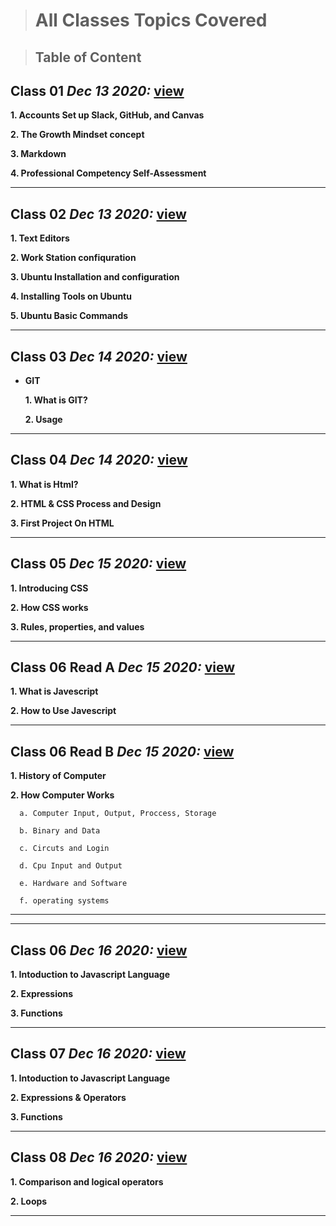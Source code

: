 > # All Classes Topics Covered 


> ## Table of Content 

## Class 01  *Dec 13 2020:* [view](https://anassawalha95.github.io/reading-notes/Class%2001)

__1. Accounts Set up Slack, GitHub, and Canvas__ 

__2. The Growth Mindset concept__ 

__3. Markdown__

__4. Professional Competency Self-Assessment__



---

## Class 02  *Dec 13 2020:*  [view](https://anassawalha95.github.io/reading-notes/Class%2002)

__1. Text Editors__

__2. Work Station confiquration__

__3. Ubuntu Installation and configuration__

__4. Installing Tools on Ubuntu__ 

__5. Ubuntu Basic Commands__ 


---


## Class 03  *Dec 14 2020:* [view](https://anassawalha95.github.io/reading-notes/Class%2003)

* __GIT__

   __1. What is GIT?__
   
     __2. Usage__


---

## Class 04  *Dec 14 2020:*  [view](https://anassawalha95.github.io/reading-notes/Class%2004)

__1. What is Html?__

__2. HTML & CSS Process and Design__

__3. First Project On HTML__


---


## Class 05  *Dec 15 2020:* [view](https://anassawalha95.github.io/reading-notes/Class%2005)

__1. Introducing CSS__

__2. How CSS works__

__3. Rules, properties, and values__



---


## Class 06 Read A  *Dec 15 2020:* [view](https://anassawalha95.github.io/reading-notes/Class%2006-ReadA)


__1. What is Javescript__

__2. How to Use Javescript__

     

---

## Class 06 Read B  *Dec 15 2020:* [view](https://anassawalha95.github.io/reading-notes/Class%2006-ReadB)


__1. History of Computer__

__2. How Computer Works__

      a. Computer Input, Output, Proccess, Storage
      
      b. Binary and Data 
      
      c. Circuts and Login 
      
      d. Cpu Input and Output
      
      e. Hardware and Software
      
      f. operating systems


---

---

## Class 06 *Dec 16 2020:* [view](https://anassawalha95.github.io/reading-notes/Class%2007)


__1. Intoduction to Javascript Language__

__2. Expressions__

__3. Functions__

---


## Class 07  *Dec 16 2020:* [view](https://anassawalha95.github.io/reading-notes/Class%2007)

__1. Intoduction to Javascript Language__

__2. Expressions & Operators__

__3. Functions__

---


## Class 08  *Dec 16 2020:* [view](https://anassawalha95.github.io/reading-notes/Class%2008)

__1. Comparison and logical operators__

__2. Loops__


---







